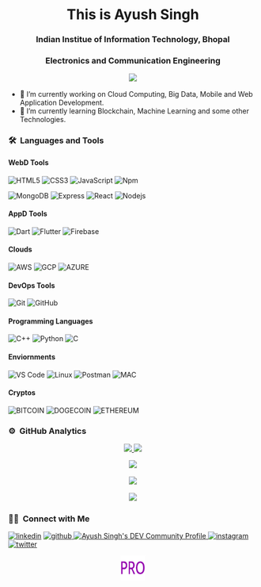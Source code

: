 <h1 align="center">This is Ayush Singh</h1>
<h3 align="center">Indian Institue of Information Technology, Bhopal</h3>
<h3 align="center">Electronics and Communication Engineering</h3>

<p align="center">
   <img src="https://komarev.com/ghpvc/?username=the-ayush-singh&color=blueviolet&style=flat">
</p>



- 🔭 I’m currently working on Cloud Computing, Big Data, Mobile and Web Application Development.
- 🌱 I’m currently learning Blockchain, Machine Learning and some other Technologies.


### 🛠 &nbsp;Languages and Tools

#### WebD Tools

![HTML5](https://img.shields.io/badge/-HTML5-%23E44D27?style=for-the-badge&logo=html5&logoColor=ffffff)
![CSS3](https://img.shields.io/badge/-CSS3-%231572B6?style=for-the-badge&logo=css3)
![JavaScript](https://img.shields.io/badge/-JavaScript-%23F7DF1C?style=for-the-badge&logo=javascript&logoColor=000000&labelColor=%23F7DF1C&color=%23FFCE5A)
![Npm](https://img.shields.io/badge/-npm-CB3837?style=for-the-badge&logo=npm)

![MongoDB](https://img.shields.io/badge/MongoDB-4EA94B?style=for-the-badge&logo=mongodb&logoColor=white)
![Express](https://img.shields.io/badge/Express.js-000000?style=for-the-badge&logo=express&logoColor=white)
![React](https://img.shields.io/badge/React-20232A?style=for-the-badge&logo=react&logoColor=61DAFB)
![Nodejs](https://img.shields.io/badge/-Nodejs-339933?style=for-the-badge&logo=Node.js&logoColor=ffffff)

#### AppD Tools

![Dart](https://img.shields.io/badge/Dart-0175C2?style=for-the-badge&logo=dart&logoColor=white)
![Flutter](https://img.shields.io/badge/Flutter-02569B?style=for-the-badge&logo=flutter&logoColor=white)
![Firebase](https://img.shields.io/badge/-Firebase-FFCA28?style=for-the-badge&logo=firebase&logoColor=ffffff)

#### Clouds

![AWS](https://img.shields.io/badge/Amazon_AWS-232F3E?style=for-the-badge&logo=amazon-aws&logoColor=white)
![GCP](https://img.shields.io/badge/Google_Cloud-4285F4?style=for-the-badge&logo=google-cloud&logoColor=white)
![AZURE](https://img.shields.io/badge/microsoft%20azure-0089D6?style=for-the-badge&logo=microsoft-azure&logoColor=white)

#### DevOps Tools

![Git](https://img.shields.io/badge/-Git-%23F05032?style=for-the-badge&logo=git&logoColor=%23ffffff)
![GitHub](https://img.shields.io/badge/-GitHub-181717?style=for-the-badge&logo=github)

#### Programming Languages
![C++](https://img.shields.io/badge/C%2B%2B-00599C?style=for-the-badge&logo=c%2B%2B&logoColor=white)
![Python](http://img.shields.io/badge/-Python-3776AB?style=for-the-badge&logo=python&logoColor=ffffff)
![C](https://img.shields.io/badge/C-00599C?style=for-the-badge&logo=c&logoColor=white)


#### Enviornments

![VS Code](http://img.shields.io/badge/-VS%20Code-007ACC?style=for-the-badge&logo=visual-studio-code&logoColor=ffffff)
![Linux](http://img.shields.io/badge/-Linux-0078D6?style=for-the-badge&logo=linux&logoColor=ffffff)
![Postman](https://img.shields.io/badge/Postman-FF6C37?style=for-the-badge&logo=Postman&logoColor=white)
![MAC](https://img.shields.io/badge/Apple-MacBook_Pro_2020-999999?style=for-the-badge&logo=apple&logoColor=white)

#### Cryptos

![BITCOIN](https://img.shields.io/badge/Bitcoin-000000?style=for-the-badge&logo=bitcoin&logoColor=white)
![DOGECOIN](https://img.shields.io/badge/dogecoin-C2A633?style=for-the-badge&logo=dogecoin&logoColor=white)
![ETHEREUM](https://img.shields.io/badge/Ethereum-A6A9AA?style=for-the-badge&logo=ethereum&logoColor=white)




### ⚙️ &nbsp;GitHub Analytics

<p align="center">
<a href="https://github.com/the-ayush-singh">
  <img height="180em" src="https://github-readme-stats-eight-theta.vercel.app/api?username=the-ayush-singh&show_icons=true&theme=algolia&include_all_commits=true&count_private=true"/>
  <img height="180em" src="https://github-readme-stats-eight-theta.vercel.app/api/top-langs/?username=the-ayush-singh&layout=compact&langs_count=8&theme=algolia"/>
</a>
<p align="center">
<img  src="https://activity-graph.herokuapp.com/graph?username=the-ayush-singh&bg_color=011627&color=e4e2e2&line=fafafa&point=f4f2f2&area=true&hide_border=true" width='702.21'>
</p>
</p>
<p align="center">
<a href="https://github.com/the-ayush-singh">
  <img height="180em" src="https://github-readme-streak-stats.herokuapp.com/?user=the-ayush-singh"/>
</a>
</p>
<p align="center">
   <img height="180em" src="https://readme-jokes.vercel.app/api"/>
</p>


### 🤝🏻 &nbsp;Connect with Me

[<img src='https://cdn.jsdelivr.net/npm/simple-icons@3.0.1/icons/linkedin.svg' alt='linkedin' height='40'>](https://www.linkedin.com/in/ayushsinghindia/) [<img src='https://cdn.jsdelivr.net/npm/simple-icons@3.0.1/icons/github.svg' alt='github' height='40'>](https://github.com/the-ayush-singh)<a href="https://dev.to/theayushsingh">
  <img src="https://d2fltix0v2e0sb.cloudfront.net/dev-badge.svg" alt="Ayush Singh's DEV Community Profile" height="30" width="30">
</a> [<img src='https://cdn.jsdelivr.net/npm/simple-icons@3.0.1/icons/instagram.svg' alt='instagram' height='40'>](https://www.instagram.com/the.ayush.singh/) [<img src='https://cdn.jsdelivr.net/npm/simple-icons@3.0.1/icons/twitter.svg' alt='twitter' height='40'>](https://twitter.com/realAyushSingh_)
<p align="center">
<a href='https://github.com/pricing'><img src='https://raw.githubusercontent.com/acervenky/animated-github-badges/master/assets/pro.gif' width='50' height='50'></a>
</p>
